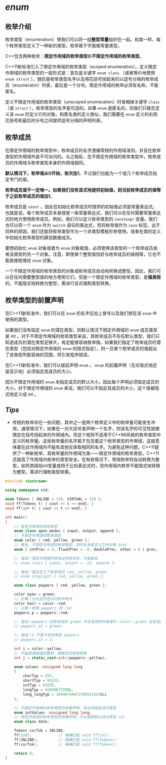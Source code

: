 # ***enum***

## 枚举介绍

枚举类型（enumeration）使我们可以将一组**整型常量**组织在一起。和类一样，每个枚举类型定义了一种新的类型。枚举属于字面值常量类型。

C++包含两种枚举：**限定作用域的枚举类型**和**不限定作用域的枚举类型**。

C++11新标准引入了限定作用域的枚举类型（scoped enumeration）。定义限定作用域的枚举类型的一般形式是：首先是关键字 `enum class` （或者等价地使用 `enum struct` ），随后是枚举类型名字以及用花括号括起来的以逗号分隔的枚举成员（enumerator）列表，最后是一个分号。限定作用域的枚举必须有名称，不能匿名。

定义不限定作用域的枚举类型（unscoped enumeration）时省略掉关键字 `class` （或 `struct` ），枚举类型的名字是可选的。如果 `enum` 是匿名的，则我们只能在定义该 `enum` 时定义它的对象。和匿名类的定义类似，我们需要在 `enum` 定义的右侧花括号和最后的分号之间提供逗号分隔的声明列表。

## 枚举成员

在限定作用域的枚举类型中，枚举成员的名字遵循常规的作用域准则，并且在枚举类型的作用域外是不可访问的。与之相反，在不限定作用域的枚举类型中，枚举成员的作用域与枚举类型本身的作用域相同。

**默认情况下，枚举值从0开始，依次加1**。不过我们也能为一个或几个枚举成员指定专门的值。

**枚举成员值不一定唯一。如果我们没有显式地提供初始值，则当前枚举成员的值等于之前枚举成员的值加1**。 

枚举成员是 `const` ，因此在初始化枚举成员时提供的初始值必须是常量表达式。也就是说，每个枚举成员本身就是一条常量表达式，我们可以在任何需要常量表达式的地方使用枚举成员。例如，我们可以定义枚举类型的 `constexpr` 变量。我们也可以将一个 `enum` 作为 `switch` 语句的表达式，而将枚举值作为 `case` 标签。出于同样的原因，我们还能将枚举类型作为一个非类型模板形参使用，或者在类的定义中初始化枚举类型的静态数据成员。

要想初始化 `enum` 对象或者为 `enum` 对象赋值，必须使用该类型的一个枚举成员或者该类型的另一个对象。注意，即使某个整型值恰好与枚举成员的值相等，它也不能直接赋值给 `enum` 对象。

一个不限定作用域的枚举类型的对象或枚举成员自动地转换成整型。因此，我们可以在任何需要整型值的地方使用它们。但是一个限定作用域的枚举类型，是**强类型**的，不能隐式地转换为整型，需进行显式强制类型转换。

## 枚举类型的前置声明

在C++11新标准中，我们可以在 `enum` 的名字后加上冒号以及我们想在该 `enum` 中使用的类型。

如果我们没有指定 `enum` 的潜在类型，则默认情况下限定作用域的 `enum` 成员类型是 int 。对于不限定作用域的枚举类型来说，其枚举成员不存在默认类型，我们只知道成员的潜在类型足够大，肯定能够容纳枚举值。如果我们指定了枚举成员的潜在类型（包括对限定作用域的 `enum` 的隐式指定），则一旦某个枚举成员的值超出了该类型所能容纳的范围，将引发程序错误。

在C++11新标准中，我们可以提前声明 `enum` 。 `enum` 的前置声明（无论隐式地还是显示地）必须指定其成员的大小。

因为不限定作用域的 `enum` 未指定成员的默认大小，因此每个声明必须指定成员的大小。对于限定作用域的 `enum` 来说，我们可以不指定其成员的大小，这个值被隐式地定义成 int 。

## ***Tips***

- 传统的枚举存在一些问题，其中之一是两个枚举定义中的枚举量可能发生冲突。通常情况下，如果在一对大括号里声明一个名字，则该名字的可见性就被限定在括号括起来的作用域内。但这个规则不适用于C++98风格的枚举类型中定义的枚举量。这些枚举量的名字属于包含着这个枚举类型的作用域，这就意味着在此作用域内不能有其他实体取相同的名字。为避免这种问题，C++11提供了一种新枚举，其枚举量的作用域为类——限定作用域的枚举类型。C++11还提高了作用域内枚举的类型安全。在有些情况下，常规枚举将自动转换为整型，如将其赋给int变量或用于比较表达式时，但作用域内枚举不能隐式地转换为整型，需进行强制类型转换。



```cpp
#include <iostream>

using namespace std;

enum Tokens { INLINE = 128, VIRTUAL = 129 };
void ff(Tokens t) { cout << t << endl; }
void ff(int t) { cout << t << endl; }

int main()
{
	// 限定作用域的枚举类型
	enum class open_modes { input, output, append };
	// 不限定作用域的枚举类型
	enum color { red, yellow, green };
	// 匿名，不限定作用域的枚举类型，同时在末尾定义它的对象 prec
	enum { intPrec = 6, floatPrec = -8, doublePrec, other = 6 } prec;		// 枚举值依次为 6,-8,-7,6

	// 错误！限定作用域的枚举必须有名称，不能匿名
	// enum class { input, output = -23, append };

	// 错误！重复定义了枚举成员 red, yellow, green
	// enum stoplight { red, yellow, green };

	enum class peppers { red, yellow, green };

	color eyes = green;
	// 正确！允许显式地访问枚举成员
	color hair = color::red;
	// 正确！使用 peppers 的 red
	peppers p = peppers::red;

	// 错误！peppers 的枚举成员 green 不在有效的作用域中；color::green 在有效的作用域中，但是类型错误
	// peppers p2 = green;

	// 错误！2 不属于枚举类型 peppers
	// peppers p3 = 2;

	int i = color::yellow;
	// 不能直接赋值给整型，需要显式类型转换
	int j = static_cast<int>(peppers::yellow);

	enum values :unsigned long long
	{
		charTyp = 255,
		shortTyp = 65535,
		intTyp = 65535,
		longTyp = 4294967295UL,
		long_longTyp = 18446744073709551615ULL
	};

	// 不限定作用域的枚举类型的前置声明，其必须指定成员类型
	enum intValues :unsigned long long;
	// 限定作用域的枚举类型的前置声明，可以使用默认成员类型 int
	enum class date;

	Tokens curTok = INLINE;
	ff(128);			// 精确匹配 void ff(int);
	ff(INLINE);			// 精确匹配 void ff(Tokens);
	ff(curTok);			// 精确匹配 void ff(Tokens);

	return 0;
}
```

